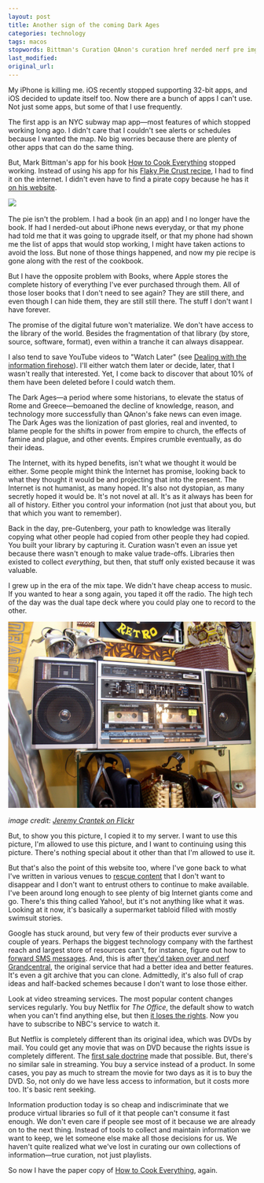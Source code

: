 ```yaml
---
layout: post
title: Another sign of the coming Dark Ages
categories: technology
tags: macos
stopwords: Bittman's Curation QAnon's curation href nerded nerf pre img
last_modified:
original_url:
---
```


My iPhone is killing me. iOS recently stopped supporting 32-bit apps, and iOS decided to update itself too. Now there are a bunch of apps I can't use. Not just some apps, but some of that I use frequently.

The first app is an NYC subway map app—most features of which stopped working long ago. I didn't care that I couldn't see alerts or schedules because I wanted the map. No big worries because there are plenty of other apps that can do the same thing.

But, Mark Bittman's app for his book [How to Cook Everything](https://amzn.to/3AAj3aD)  stopped working. Instead of using his app for his [Flaky Pie Crust recipe](http://www.howtocookeverything.com/recipes/flaky-piecrust), I had to find it on the internet. I didn't even have to find a pirate copy because he has it [on his website](http://www.howtocookeverything.com/recipes/flaky-piecrust).

<div class="image center">
<a target="_blank"  href="https://www.amazon.com/gp/product/1328545431/ref=as_li_tl?ie=UTF8&camp=1789&creative=9325&creativeASIN=1328545431&linkCode=as2&tag=hashbang09-20&linkId=ff697c4af7e1ecdad906526b9fde0331"><img border="0" src="//ws-na.amazon-adsystem.com/widgets/q?_encoding=UTF8&MarketPlace=US&ASIN=1328545431&ServiceVersion=20070822&ID=AsinImage&WS=1&Format=_SL250_&tag=hashbang09-20" ></a>
</div>

The pie isn't the problem. I had a book (in an app) and I no longer have the book. If had I nerded-out about iPhone news everyday, or that my phone had told me that it was going to upgrade itself, or that my phone had shown me the list of apps that would stop working, I might have taken actions to avoid the loss. But none of those things happened, and now my pie recipe is gone along with the rest of the cookbook.

But I have the opposite problem with Books, where Apple stores the complete history of everything I've ever purchased through them. All of those loser books that I don't need to see again? They are still there, and even though I can hide them, they are still still there. The stuff I don't want I have forever.

The promise of the digital future won't materialize. We don't have access to the library of the world. Besides the fragmentation of that library (by store, source, software, format), even within a tranche it can always disappear.

I also tend to save YouTube videos to "Watch Later" (see [Dealing with the information firehose](https://briandfoy.github.io/dealing-with-the-information-firehose/)). I'll either watch them later or decide, later, that I wasn't really that interested. Yet, I come back to discover that about 10% of them have been deleted before I could watch them.

The Dark Ages—a period where some historians, to elevate the status of Rome and Greece—bemoaned the decline of knowledge, reason, and technology more successfully than QAnon's fake news can even image. The Dark Ages was the lionization of past glories, real and invented, to blame people for the shifts in power from empire to church, the effects of famine and plague, and other events. Empires crumble eventually, as do their ideas.

The Internet, with its hyped benefits, isn't what we thought it would be either. Some people might think the Internet has promise, looking back to what they thought it would be and projecting that into the present. The Internet is not humanist, as many hoped. It's also not dystopian, as many secretly hoped it would be. It's not novel at all. It's as it always has been for all of history. Either you control your information (not just that about you, but that which you want to remember).

Back in the day, pre-Gutenberg, your path to knowledge was literally copying what other people had copied from other people they had copied. You built your library by capturing it. Curation wasn't even an issue yet because there wasn't enough to make value trade-offs. Libraries then existed to collect *everything*, but then, that stuff only existed because it was valuable.

I grew up in the era of the mix tape. We didn't have cheap access to music. If you wanted to hear a song again, you taped it off the radio. The high tech of the day was the dual tape deck where you could play one to record to the other.

![](/images/boombox.jpg)

*image credit: [Jeremy Crantek on Flickr](https://www.flickr.com/photos/deucer/255843395/in/photolist-oBgk2-21KaB4P-3go9k-geZMB-ktmZy-ZoGXMZ-2Uh9Lv-aStewe-cnKGV-5jnS5m-9nWm6X-5PFYRA-F1srg-9qc7Sx-e37JHq-4BBNo-7LP7Ur-9DYpN-aCWLS-c8frDS-pPuXWZ-65iJUA-2aPPQS8-92xNqT-95tpFj-i7ts1-6UWSsC-9Pf3R-9nZoRy-2JJNSG-8VdZ7A-w6j3j-k1dVn-3KgayG-6JDMNJ-9ukDmo-8LcxsP-9UXpmo-bC23Jq-bhEWdx-5tACnp-985z4P-bj9LJ2-bQVHnp-4HMMtq-bC23Fb-bQVJ5t-bQVJhi-bQVHEv-bQVJdK)*

But, to show you this picture, I copied it to my server. I want to use this picture, I'm allowed to use this picture, and I want to continuing using this picture. There's nothing special about it other than that I'm allowed to use it.

But that's also the point of this website too, where I've gone back to what I've written in various venues to [rescue content](https://briandfoy.github.io/tag/rescued-content/) that I don't want to disappear and I don't want to entrust others to continue to make available. I've been around long enough to see plenty of big Internet giants come and go. There's this thing called Yahoo!, but it's not anything like what it was. Looking at it now, it's basically a supermarket tabloid filled with mostly swimsuit stories.

Google has stuck around, but very few of their products ever survive a couple of years. Perhaps the biggest technology company with the farthest reach and largest store of resources can't, for instance, figure out how to [forward SMS messages](https://www.engadget.com/one-of-google-voices-best-features-is-going-away-092145507.html). And, this is after [they'd taken over and nerf Grandcentral](https://techcrunch.com/2007/06/24/google-to-acquire-grand-central-for-50-million/), the original service that had a better idea and better features. It's even a git archive that you can clone. Admittedly, it's also full of crap ideas and half-backed schemes because I don't want to lose those either.

Look at video streaming services. The most popular content changes services regularly. You buy Netflix for *The Office*, the default show to watch when you can't find anything else, but then [it loses the rights](https://www.theverge.com/2020/12/14/22174856/the-office-netflix-peacock-streaming). Now you have to subscribe to NBC's service to watch it.

But Netflix is completely different than its original idea, which was DVDs by mail. You could get any movie that was on DVD because the rights issue is completely different. The [first sale doctrine](https://www.law.cornell.edu/uscode/text/17/109) made that possible. But, there's no similar sale in streaming. You buy a service instead of a product. In some cases, you pay as much to stream the movie for two days as it is to buy the DVD. So, not only do we have less access to information, but it costs more too. It's basic rent seeking.

Information production today is so cheap and indiscriminate that we produce virtual libraries so full of it that people can't consume it fast enough. We don't even care if people see most of it because we are already on to the next thing. Instead of tools to collect and maintain information we want to keep, we let someone else make all those decisions for us. We haven't quite realized what we've lost in curating our own collections of information—true curation, not just playlists.

So now I have the paper copy of [How to Cook Everything](https://amzn.to/3AAj3aD), again.
